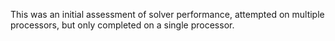 This was an initial assessment of solver performance, attempted on multiple processors, but only completed on a single processor.